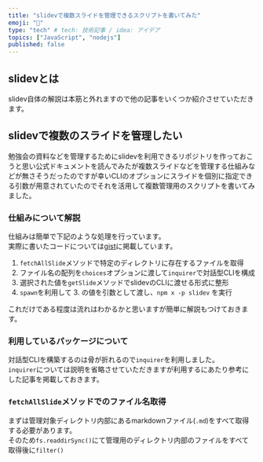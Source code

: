 ```yaml
---
title: "slidevで複数スライドを管理できるスクリプトを書いてみた"
emoji: "🙌"
type: "tech" # tech: 技術記事 / idea: アイデア
topics: ["JavaScript", "nodejs"]
published: false
---
```


## slidevとは

slidev自体の解説は本筋と外れますので他の記事をいくつか紹介させていただきます。

## slidevで複数のスライドを管理したい

勉強会の資料などを管理するためにslidevを利用できるリポジトリを作っておこうと思い公式ドキュメントを読んでみたが複数スライドなどを管理する仕組みなどが無さそうだったのですが幸いCLIのオプションにスライドを個別に指定できる引数が用意されていたのでそれを活用して複数管理用のスクリプトを書いてみました。

### 仕組みについて解説

仕組みは簡単で下記のような処理を行っています。  
実際に書いたコードについては[gist]()に掲載しています。

1. `fetchAllSlide`メソッドで特定のディレクトリに存在するファイルを取得
2. ファイル名の配列を`choices`オプションに渡して`inquirer`で対話型CLIを構成
3. 選択された値を`getSlide`メソッドでslidevのCLIに渡せる形式に整形
4. `spawn`を利用して 3. の値を引数として渡し、`npm x -p slidev` を実行

これだけである程度は流れはわかるかと思いますが簡単に解説もつけておきます。  

### 利用しているパッケージについて

対話型CLIを構築するのは骨が折れるので`inquirer`を利用しました。  
`inquirer`については説明を省略させていただきますが利用するにあたり参考にした記事を掲載しておきます。

### `fetchAllSlide`メソッドでのファイル名取得

まずは管理対象ディレクトリ内部にあるmarkdownファイル(`.md`)をすべて取得する必要があります。  
そのため`fs.readdirSync()`にて管理用のディレクトリ内部のファイルをすべて取得後に`filter()`


